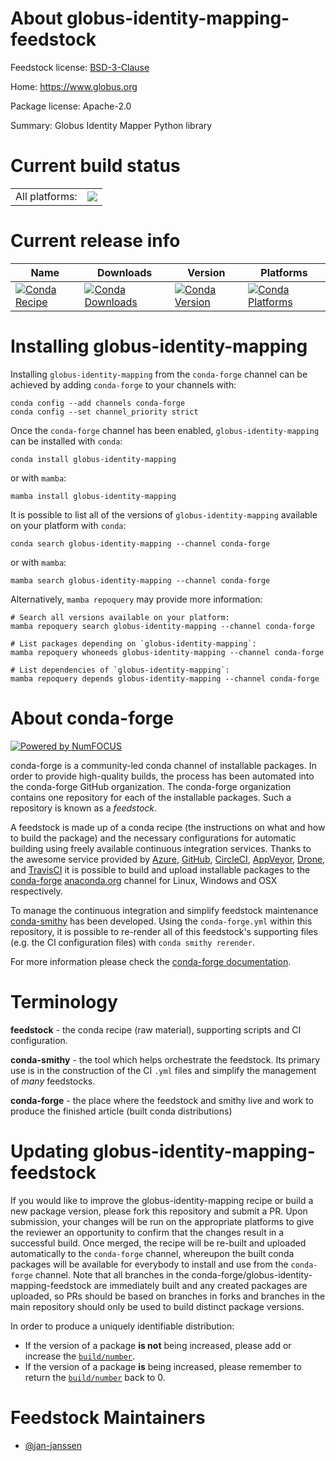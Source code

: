 About globus-identity-mapping-feedstock
=======================================

Feedstock license: [BSD-3-Clause](https://github.com/conda-forge/globus-identity-mapping-feedstock/blob/main/LICENSE.txt)

Home: https://www.globus.org

Package license: Apache-2.0

Summary: Globus Identity Mapper Python library

Current build status
====================


<table><tr><td>All platforms:</td>
    <td>
      <a href="https://dev.azure.com/conda-forge/feedstock-builds/_build/latest?definitionId=20728&branchName=main">
        <img src="https://dev.azure.com/conda-forge/feedstock-builds/_apis/build/status/globus-identity-mapping-feedstock?branchName=main">
      </a>
    </td>
  </tr>
</table>

Current release info
====================

| Name | Downloads | Version | Platforms |
| --- | --- | --- | --- |
| [![Conda Recipe](https://img.shields.io/badge/recipe-globus--identity--mapping-green.svg)](https://anaconda.org/conda-forge/globus-identity-mapping) | [![Conda Downloads](https://img.shields.io/conda/dn/conda-forge/globus-identity-mapping.svg)](https://anaconda.org/conda-forge/globus-identity-mapping) | [![Conda Version](https://img.shields.io/conda/vn/conda-forge/globus-identity-mapping.svg)](https://anaconda.org/conda-forge/globus-identity-mapping) | [![Conda Platforms](https://img.shields.io/conda/pn/conda-forge/globus-identity-mapping.svg)](https://anaconda.org/conda-forge/globus-identity-mapping) |

Installing globus-identity-mapping
==================================

Installing `globus-identity-mapping` from the `conda-forge` channel can be achieved by adding `conda-forge` to your channels with:

```
conda config --add channels conda-forge
conda config --set channel_priority strict
```

Once the `conda-forge` channel has been enabled, `globus-identity-mapping` can be installed with `conda`:

```
conda install globus-identity-mapping
```

or with `mamba`:

```
mamba install globus-identity-mapping
```

It is possible to list all of the versions of `globus-identity-mapping` available on your platform with `conda`:

```
conda search globus-identity-mapping --channel conda-forge
```

or with `mamba`:

```
mamba search globus-identity-mapping --channel conda-forge
```

Alternatively, `mamba repoquery` may provide more information:

```
# Search all versions available on your platform:
mamba repoquery search globus-identity-mapping --channel conda-forge

# List packages depending on `globus-identity-mapping`:
mamba repoquery whoneeds globus-identity-mapping --channel conda-forge

# List dependencies of `globus-identity-mapping`:
mamba repoquery depends globus-identity-mapping --channel conda-forge
```


About conda-forge
=================

[![Powered by
NumFOCUS](https://img.shields.io/badge/powered%20by-NumFOCUS-orange.svg?style=flat&colorA=E1523D&colorB=007D8A)](https://numfocus.org)

conda-forge is a community-led conda channel of installable packages.
In order to provide high-quality builds, the process has been automated into the
conda-forge GitHub organization. The conda-forge organization contains one repository
for each of the installable packages. Such a repository is known as a *feedstock*.

A feedstock is made up of a conda recipe (the instructions on what and how to build
the package) and the necessary configurations for automatic building using freely
available continuous integration services. Thanks to the awesome service provided by
[Azure](https://azure.microsoft.com/en-us/services/devops/), [GitHub](https://github.com/),
[CircleCI](https://circleci.com/), [AppVeyor](https://www.appveyor.com/),
[Drone](https://cloud.drone.io/welcome), and [TravisCI](https://travis-ci.com/)
it is possible to build and upload installable packages to the
[conda-forge](https://anaconda.org/conda-forge) [anaconda.org](https://anaconda.org/)
channel for Linux, Windows and OSX respectively.

To manage the continuous integration and simplify feedstock maintenance
[conda-smithy](https://github.com/conda-forge/conda-smithy) has been developed.
Using the ``conda-forge.yml`` within this repository, it is possible to re-render all of
this feedstock's supporting files (e.g. the CI configuration files) with ``conda smithy rerender``.

For more information please check the [conda-forge documentation](https://conda-forge.org/docs/).

Terminology
===========

**feedstock** - the conda recipe (raw material), supporting scripts and CI configuration.

**conda-smithy** - the tool which helps orchestrate the feedstock.
                   Its primary use is in the construction of the CI ``.yml`` files
                   and simplify the management of *many* feedstocks.

**conda-forge** - the place where the feedstock and smithy live and work to
                  produce the finished article (built conda distributions)


Updating globus-identity-mapping-feedstock
==========================================

If you would like to improve the globus-identity-mapping recipe or build a new
package version, please fork this repository and submit a PR. Upon submission,
your changes will be run on the appropriate platforms to give the reviewer an
opportunity to confirm that the changes result in a successful build. Once
merged, the recipe will be re-built and uploaded automatically to the
`conda-forge` channel, whereupon the built conda packages will be available for
everybody to install and use from the `conda-forge` channel.
Note that all branches in the conda-forge/globus-identity-mapping-feedstock are
immediately built and any created packages are uploaded, so PRs should be based
on branches in forks and branches in the main repository should only be used to
build distinct package versions.

In order to produce a uniquely identifiable distribution:
 * If the version of a package **is not** being increased, please add or increase
   the [``build/number``](https://docs.conda.io/projects/conda-build/en/latest/resources/define-metadata.html#build-number-and-string).
 * If the version of a package **is** being increased, please remember to return
   the [``build/number``](https://docs.conda.io/projects/conda-build/en/latest/resources/define-metadata.html#build-number-and-string)
   back to 0.

Feedstock Maintainers
=====================

* [@jan-janssen](https://github.com/jan-janssen/)

